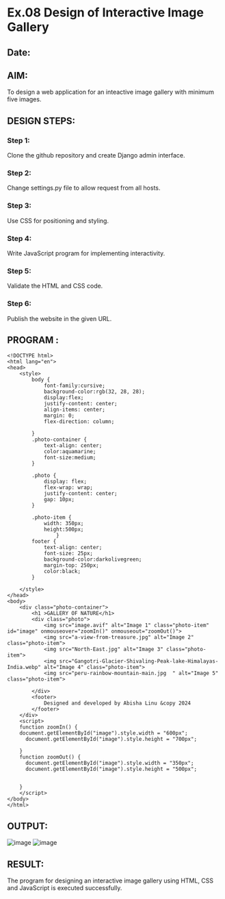 # Ex.08 Design of Interactive Image Gallery
## Date:

## AIM:
To design a web application for an inteactive image gallery with minimum five images.

## DESIGN STEPS:

### Step 1:
Clone the github repository and create Django admin interface.

### Step 2:
Change settings.py file to allow request from all hosts.

### Step 3:
Use CSS for positioning and styling.

### Step 4:
Write JavaScript program for implementing interactivity.

### Step 5:
Validate the HTML and CSS code.

### Step 6:
Publish the website in the given URL.

## PROGRAM :
```
<!DOCTYPE html>
<html lang="en">
<head>
    <style>
        body {
            font-family:cursive;
            background-color:rgb(32, 28, 28);
            display:flex;
            justify-content: center;
            align-items: center;
            margin: 0;
            flex-direction: column;
            
        }
        .photo-container {
            text-align: center;
            color:aquamarine;
            font-size:medium;
        }

        .photo {
            display: flex;
            flex-wrap: wrap;
            justify-content: center;
            gap: 10px; 
        }

        .photo-item {
            width: 350px; 
            height:500px;
                }
        footer {
            text-align: center;
            font-size: 25px;
            background-color:darkolivegreen;
            margin-top: 250px; 
            color:black;
        }

    </style>
</head>
<body>
    <div class="photo-container">
        <h1 >GALLERY OF NATURE</h1>
        <div class="photo">
            <img src="image.avif" alt="Image 1" class="photo-item" id="image" onmouseover="zoomIn()" onmouseout="zoomOut()">
            <img src="a-view-from-treasure.jpg" alt="Image 2" class="photo-item">
            <img src="North-East.jpg" alt="Image 3" class="photo-item">
            <img src="Gangotri-Glacier-Shivaling-Peak-lake-Himalayas-India.webp" alt="Image 4" class="photo-item">
            <img src="peru-rainbow-mountain-main.jpg  " alt="Image 5" class="photo-item">
            
        </div>
        <footer>
            Designed and developed by Abisha Linu &copy 2024
        </footer>
    </div>
    <script> 
    function zoomIn() { 
    document.getElementById("image").style.width = "600px";
      document.getElementById("image").style.height = "700px";

    } 
    function zoomOut() { 
      document.getElementById("image").style.width = "350px"; 
      document.getElementById("image").style.height = "500px";
      

    } 
    </script>
</body>
</html>

```
## OUTPUT:
![image](https://github.com/user-attachments/assets/e6df1887-893b-4fac-8dc4-3c02df39b7b0)
![image](https://github.com/user-attachments/assets/0b4a18d4-11bb-4bd2-8d6f-93ada57cfc44)

## RESULT:
The program for designing an interactive image gallery using HTML, CSS and JavaScript is executed successfully.
